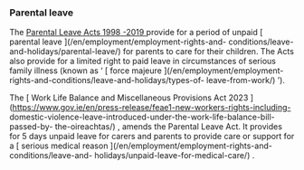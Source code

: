 ###  Parental leave

The [ Parental Leave Acts 1998 -2019
](http://www.irishstatutebook.ie/eli/1998/act/30/enacted/en/html) provide for
a period of unpaid [ parental leave ](/en/employment/employment-rights-and-
conditions/leave-and-holidays/parental-leave/) for parents to care for their
children. The Acts also provide for a limited right to paid leave in
circumstances of serious family illness (known as ‘ [ force majeure
](/en/employment/employment-rights-and-conditions/leave-and-holidays/types-of-
leave-from-work/) ’).  
  
The [ Work Life Balance and Miscellaneous Provisions Act 2023
](https://www.gov.ie/en/press-release/feae1-new-workers-rights-including-
domestic-violence-leave-introduced-under-the-work-life-balance-bill-passed-by-
the-oireachtas/) , amends the Parental Leave Act. It provides for 5 days
unpaid leave for carers and parents to provide care or support for a [ serious
medical reason ](/en/employment/employment-rights-and-conditions/leave-and-
holidays/unpaid-leave-for-medical-care/) .
